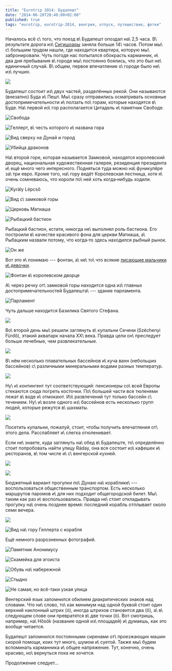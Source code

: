 ```yaml
---
title: "Eurotrip 2014: Будапешт"
date: "2014-06-20T20:40:00+02:00"
published: true
tags: "eurotrip, eurotrip-2014, венгрия, отпуск, путешествие, фотки"
---
```


Началось всё с\ того, что поезд в\ Будапешт опоздал на\ 2,5 часа. В\ результате дорога из\ [Сигишоары][sighisoara] 
заняла больше 14\ часов. Потом мы\ с\ большим трудом нашли, где находится квартира, которую мы\ забронировали. Чуть 
погодя нас попытался обокрасть карманник, и\ два дня пребывания в\ городе мы\ постоянно боялись, что это был 
не\ единичный случай. В\ общем, первое впечатление о\ городе было не\ из\ лучших. 

![](/images/travel/2014-06-eurotrip/budapest-street.jpg)

<!--more-->

Будапешт состоит из\ двух частей, разделённых рекой. Они называются (внезапно) Буда и\ Пешт. Мы\ сразу отправились 
осматривать основные достопримечательности и\ ползать по\ горам, которые находятся в\ Буде. На\ первой из\ гор 
располагается Цитадель и\ памятник Свободе.

![Свобода](/images/travel/2014-06-eurotrip/budapest-liberty.jpg "Свобода") 

![Геллерт, в\ честь которого и\ названа гора](/images/travel/2014-06-eurotrip/budapest-gellert.jpg "Геллерт, в честь которого и названа гора")

![Вид сверху на Дунай и город](/images/travel/2014-06-eurotrip/budapest-top-view-1.jpg "Вид сверху на Дунай и город")

![Убийца драконов](/images/travel/2014-06-eurotrip/budapest-dragonslayer.jpg "Убийца драконов")

На\ второй горе, которая называется Замковой, находятся королевский дворец, национальная художественная галерея, 
резиденция президента и\ ещё много чего интересного. Подняться туда можно на\ фуникулёре за\ три евро. Кроме того, 
на\ гору ведёт Королевская лестница, хотя я\ очень сомневаюсь, что короли по\ ней хоть когда&#8209;нибудь ходили.

![Kyrály Lépcső](/images/travel/2014-06-eurotrip/budapest-royal-steps.jpg "Kyrály Lépcső")

![Вид с\ замковой горы](/images/travel/2014-06-eurotrip/budapest-top-view-2.jpg "Вид с замковой горы")

![Церковь Матиаша](/images/travel/2014-06-eurotrip/budapest-matthias-church.jpg "Церковь Матиаша")

![Рыбацкий бастион](/images/travel/2014-06-eurotrip/budapest-fishermens-bastion-1.jpg "Рыбацкий бастион")

Рыбацкий бастион, кстати, никогда не\ выполнял роль бастиона. Его построили в\ качестве красивого фона для церкви 
Матиаша, а\ Рыбацким назвали потому, что когда&#8209;то здесь находился рыбный рынок.

![Он же](/images/travel/2014-06-eurotrip/budapest-fishermens-bastion-2.jpg "Он же")

Вот это я\ понимаю --- фонтан, а\ не\ то\ что всякие [писающие мальчики и\ девочки][brussels].

![Фонтан в\ королевском дворце](/images/travel/2014-06-eurotrip/budapest-fountain.jpg "Фонтан в королевском дворце")

А\ через речку от\ замковой горы находится одна из\ главных достопримечательностей Будапешта\ --- здание парламента.

![Парламент](/images/travel/2014-06-eurotrip/budapest-parlament.jpg "Парламент")

Чуть дальше находится Базилика Святого Стефана.

![](/images/travel/2014-06-eurotrip/budapest-st-stephen.jpg)

Во\ второй день мы\ решили заглянуть в\ купальни Сечени (Széchenyi Fürdő), этакий аквапарк начала XX\ века. Правда цели 
он\ преследует больше лечебные, чем развлекательные. 

![](/images/travel/2014-06-eurotrip/budapest-czechenyi-1.jpg)

В\ нём несколько плавательных бассейнов и\ куча ванн (небольших бассейнов) с\ различными минеральными водами разных 
температур.

![](/images/travel/2014-06-eurotrip/budapest-czechenyi-2.jpg)

Ну\ и\ контингент тут соответствующий: пенсионеры со\ всей Европы стекаются сюда погреть косточки. По\ большей части 
все тюленями лежат в\ воде и\ отмокают. Из\ развлечений тут только бассейн с\ течением. Ну\ и\ возле одного 
из\ бассейнов есть несколько групп людей, которые режутся в\ шахматы.

![](/images/travel/2014-06-eurotrip/budapest-czechenyi-3.jpg)

Посетить купальни, пожалуй, стоит, чтобы получить впечатления от\ этого дела. Расслабляет и\ слегка отюленивает.

Если не\ знаете, куда заглянуть на\ обед в\ Будапеште, то\ определённо стоит попробовать найти улицу Ráday, она вся 
состоит из\ кафешек и\ ресторанов, в\ том числе и\ с\ венгерской кухней.

![](/images/travel/2014-06-eurotrip/budapest-raday.jpg)

![](/images/travel/2014-06-eurotrip/budapest-wine.jpg)

Бюджетный вариант прогулки по\ Дунаю на\ кораблике\ --- воспользоваться общественным транспортом. Есть несколько 
маршрутов паромов и\ для них подходит общегородской билет. Мы\ таким как раз и\ воспользовались. Правда не\ стоит 
откладывать прогулку на\ очень позднее время: последний корабль отплывает около семи вечера.

![](/images/travel/2014-06-eurotrip/budapest-ship.jpg)

![Вид на\ гору Геллерта с корабля](/images/travel/2014-06-eurotrip/budapest-ship-liberty.jpg "Вид на гору Геллерта с корабля")

Ещё немного разрозненных фотографий.

![Памятник Анонимусу](/images/travel/2014-06-eurotrip/budapest-anonymous.jpg "Памятник Анонимусу")

![Скамейка для эгоиста](/images/travel/2014-06-eurotrip/budapest-egoists-bench.jpg "Скамейка для эгоиста")

![Обувь на\ набережной](/images/travel/2014-06-eurotrip/budapest-shoes.jpg "Обувь на набережной")

![Стыдно](/images/travel/2014-06-eurotrip/budapest-policeman.jpg "Стыдно")

![Не самая, но всё-таки узкая улица](/images/travel/2014-06-eurotrip/budapest-narrow-street.jpg "Не самая, но всё-таки узкая улица")

Венгерский язык запомнился обилием диакритических знаков над словами. Что ни\ слово, то\ как минимум над одной буквой 
стоит один верхний наклонный штрих (ó), иногда штрихов становится два (ő), а\ в\ следующем слове они превратятся в\ две 
точки (ö). Вот смотришь, например, на\ Hősök (название одной из\ площадей) и\ думаешь, как это вообще читается.

Будапешт запомнился постоянными сиренами от\ проезжающих машин скорой помощи, коих тут много, шумом и\ суетой. Также 
мы\ будем вспоминать карманника и\ общее напряжение. Тут, конечно, очень красиво, но\ вернуться пока не хочется.

Продолжение следует...

[brussels]: /post/eurotrip-brussels/
[sighisoara]: /post/eurotrip-2014-sighisoara/